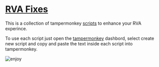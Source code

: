 # [RVA Fixes](https://rvafixes.tk/Downloads)
This is a collection of tampermonkey [scripts](https://github.com/Binkers-Gaming/RVAFixes.tk/tree/main/Scripts) to enhance your RVA experince.

To use each script just open the [tampermonkey](https://chrome.google.com/webstore/detail/tampermonkey/dhdgffkkebhmkfjojejmpbldmpobfkfo) dashbord, select create new script and copy and paste the text inside each script into tampermonkey.

![enjoy](https://media.tenor.com/kFMJ0SGxEaIAAAAC/enjoy-toast.gif)
